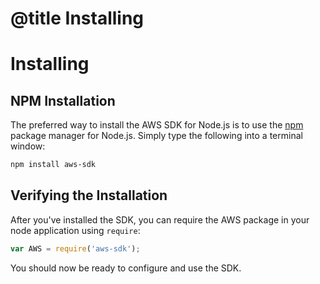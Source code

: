 # @title Installing

# Installing

## NPM Installation

The preferred way to install the AWS SDK for Node.js is to use the
[npm](http://npmjs.org) package manager for Node.js. Simply type the following
into a terminal window:

```sh
npm install aws-sdk
```

## Verifying the Installation

After you've installed the SDK, you can require the AWS package in your node
application using `require`:

```js
var AWS = require('aws-sdk');
```

You should now be ready to configure and use the SDK.
